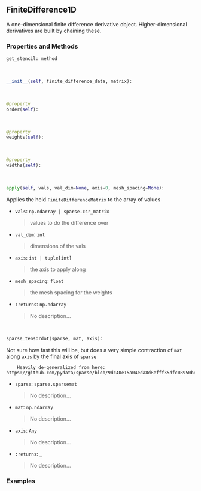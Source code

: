 ## <a id="McUtils.McUtils.Zachary.Taylor.FiniteDifferenceFunction.FiniteDifference1D">FiniteDifference1D</a>
A one-dimensional finite difference derivative object.
Higher-dimensional derivatives are built by chaining these.

### Properties and Methods
```python
get_stencil: method
```
<a id="McUtils.McUtils.Zachary.Taylor.FiniteDifferenceFunction.FiniteDifference1D.__init__" class="docs-object-method">&nbsp;</a>
```python
__init__(self, finite_difference_data, matrix): 
```

<a id="McUtils.McUtils.Zachary.Taylor.FiniteDifferenceFunction.FiniteDifference1D.order" class="docs-object-method">&nbsp;</a>
```python
@property
order(self): 
```

<a id="McUtils.McUtils.Zachary.Taylor.FiniteDifferenceFunction.FiniteDifference1D.weights" class="docs-object-method">&nbsp;</a>
```python
@property
weights(self): 
```

<a id="McUtils.McUtils.Zachary.Taylor.FiniteDifferenceFunction.FiniteDifference1D.widths" class="docs-object-method">&nbsp;</a>
```python
@property
widths(self): 
```

<a id="McUtils.McUtils.Zachary.Taylor.FiniteDifferenceFunction.FiniteDifference1D.apply" class="docs-object-method">&nbsp;</a>
```python
apply(self, vals, val_dim=None, axis=0, mesh_spacing=None): 
```
Applies the held `FiniteDifferenceMatrix` to the array of values
- `vals`: `np.ndarray | sparse.csr_matrix`
    >values to do the difference over
- `val_dim`: `int`
    >dimensions of the vals
- `axis`: `int | tuple[int]`
    >the axis to apply along
- `mesh_spacing`: `float`
    >the mesh spacing for the weights
- `:returns`: `np.ndarray`
    >No description...

<a id="McUtils.McUtils.Zachary.Taylor.FiniteDifferenceFunction.FiniteDifference1D.sparse_tensordot" class="docs-object-method">&nbsp;</a>
```python
sparse_tensordot(sparse, mat, axis): 
```
Not sure how fast this will be, but does a very simple contraction of `mat` along `axis` by the final axis of `sparse`

        Heavily de-generalized from here: https://github.com/pydata/sparse/blob/9dc40e15a04eda8d8efff35dfc08950b4c07a810/sparse/_coo/common.py
- `sparse`: `sparse.sparsemat`
    >No description...
- `mat`: `np.ndarray`
    >No description...
- `axis`: `Any`
    >No description...
- `:returns`: `_`
    >No description...

### Examples


